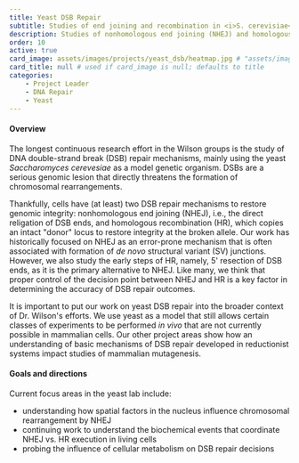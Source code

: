 ```yaml
---
title: Yeast DSB Repair
subtitle: Studies of end joining and recombination in <i>S. cerevisiae</i>
description: Studies of nonhomologous end joining (NHEJ) and homologous recombination (HR) in <i>S. cerevisiae</i>
order: 10
active: true
card_image: assets/images/projects/yeast_dsb/heatmap.jpg # "assets/images/chemical-reaction-science-chemistry.jpg"
card_title: null # used if card_image is null; defaults to title
categories: 
    - Project Leader
    - DNA Repair
    - Yeast
---
```


#### Overview

The longest continuous research effort in the Wilson groups is the study of DNA double-strand break (DSB) repair mechanisms, mainly using the yeast _Saccharomyces cerevesiae_ as a model genetic organism. DSBs are a serious genomic lesion that directly threatens the formation of chromosomal rearrangements.

Thankfully, cells have (at least) two DSB repair mechanisms to restore genomic integrity: nonhomologous end joining (NHEJ), i.e., the direct religation of DSB ends, and homologous recombination (HR), which copies an intact "donor" locus to restore integrity at the broken allele. Our work has historically focused on NHEJ as an error-prone mechanism that is often associated with formation of _de novo_ structural variant (SV) junctions. However, we also study the early steps of HR, namely, 5' resection of DSB ends, as it is the primary alternative to NHEJ. Like many, we think that proper control of the decision point between NHEJ and HR is a key factor in determining the accuracy of DSB repair outcomes.

It is important to put our work on yeast DSB repair into the broader context of Dr. Wilson's efforts. We use yeast as a model that still allows certain classes of experiments to be performed _in vivo_ that are not currently possible in mammalian cells. Our other project areas show how an understanding of basic mechanisms of DSB repair developed in reductionist systems impact studies of mammalian mutagenesis. 

#### Goals and directions

Current focus areas in the yeast lab include:

- understanding how spatial factors in the nucleus influence chromosomal rearrangement by NHEJ
- continuing work to understand the biochemical events that coordinate NHEJ vs. HR execution in living cells
- probing the influence of cellular metabolism on DSB repair decisions

